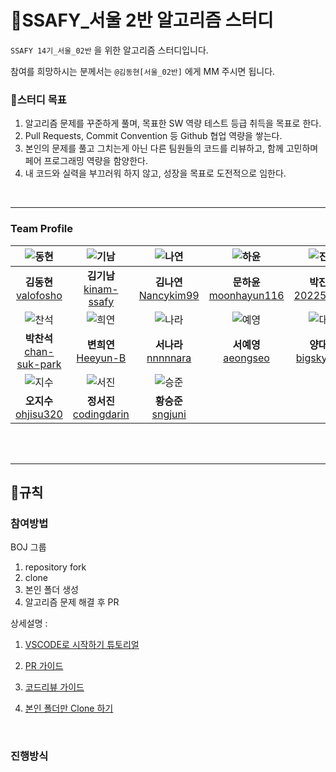 # 📖SSAFY_서울 2반 알고리즘 스터디

`SSAFY 14기_서울_02반` 을 위한 알고리즘 스터디입니다.

참여를 희망하시는 분께서는 `@김동현[서울_02반]` 에게 MM 주시면 됩니다.
<br>

### 📌스터디 목표

1. 알고리즘 문제를 꾸준하게 풀며, 목표한 SW 역량 테스트 등급 취득을 목표로 한다.
2. Pull Requests, Commit Convention 등 Github 협업 역량을 쌓는다.
3. 본인의 문제를 풀고 그치는게 아닌 다른 팀원들의 코드를 리뷰하고, 함께 고민하며 페어 프로그래밍 역량을 함양한다.
4. 내 코드와 실력을 부끄러워 하지 않고, 성장을 목표로 도전적으로 임한다.

<br>



---

### Team Profile
|![동현](https://avatars.githubusercontent.com/u/58420112?v=4)|![기남](https://avatars.githubusercontent.com/u/221251691?v=4)|![나연](https://avatars.githubusercontent.com/u/79682888?v=4)|![하윤](https://avatars.githubusercontent.com/u/219803262?v=4)|![진영](https://avatars.githubusercontent.com/u/91312489?v=4)|
|:---:|:---:|:---:|:---:|:---:|
|**김동현** <br> [valofosho](https://github.com/valofosho) <br>|**김기남** <br> [kinam-ssafy](https://github.com/kinam-ssafy)<br>| **김나연** <br> [Nancykim99](https://github.com/Nancykim99) <br>|**문하윤** <br>[moonhayun116](https://github.com/moonhayun116)<br>|**박진영** <br> [202250274](https://github.com/202250274)<br>|
|![찬석](https://avatars.githubusercontent.com/u/221036337?v=4)|![희연](https://avatars.githubusercontent.com/u/197713492?v=4)|![나라](https://avatars.githubusercontent.com/u/221251629?v=4)|![예영](https://avatars.githubusercontent.com/u/221251770?v=4)|![대천](https://avatars.githubusercontent.com/u/221086209?v=4)|
| **박찬석** <br> [chan-suk-park](https://github.com/chan-suk-park)<br>| **변희연** <br> [Heeyun-B](https://github.com/Heeyun-B)<br>|**서나라** <br>[nnnnnara](https://github.com/nnnnnara)<br>|**서예영** <br>[aeongseo](https://github.com/aeongseo)| **양대천** <br> [bigskyyang](https://github.com/bigskyyang) <br>|
|![지수](https://avatars.githubusercontent.com/u/151099185?v=4)|![서진](https://avatars.githubusercontent.com/u/221236928?v=4)|![승준](https://avatars.githubusercontent.com/u/92257971?v=4)|
|**오지수** <br> [ohjisu320](https://github.com/ohjisu320) <br>|**정서진**<br> [codingdarin](https://github.com/codingdarin) <br>|**황승준** <br>[sngjuni](https://github.com/sngjuni)<br>|

<br><br>



---

## 📜규칙

### 참여방법

BOJ 그룹 

1. repository fork
2. clone
3. 본인 폴더 생성
4. 알고리즘 문제 해결 후 PR


상세설명 :
<br>


1. [VSCODE로 시작하기 튜토리얼](.docs/GETTING_STARTED.md)


2. [PR 가이드](.docs/PULL_REQUESTS_GUIDE.md)


4. [코드리뷰 가이드](.docs/CODE_REVIEW_GUIDE.md)


5. [본인 폴더만 Clone 하기](.docs/Only_My_Folder_Clone_Guide.md)


<br>

### 진행방식

